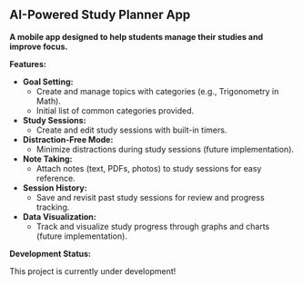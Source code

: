 ## AI-Powered Study Planner App

**A mobile app designed to help students manage their studies and improve focus.**

**Features:**

* **Goal Setting:**
    - Create and manage topics with categories (e.g., Trigonometry in Math).
    - Initial list of common categories provided.
* **Study Sessions:**
    - Create and edit study sessions with built-in timers.
* **Distraction-Free Mode:**
    - Minimize distractions during study sessions (future implementation).
* **Note Taking:**
    - Attach notes (text, PDFs, photos) to study sessions for easy reference.
* **Session History:**
    - Save and revisit past study sessions for review and progress tracking.
* **Data Visualization:**
    - Track and visualize study progress through graphs and charts (future implementation).

**Development Status:**

This project is currently under development!
